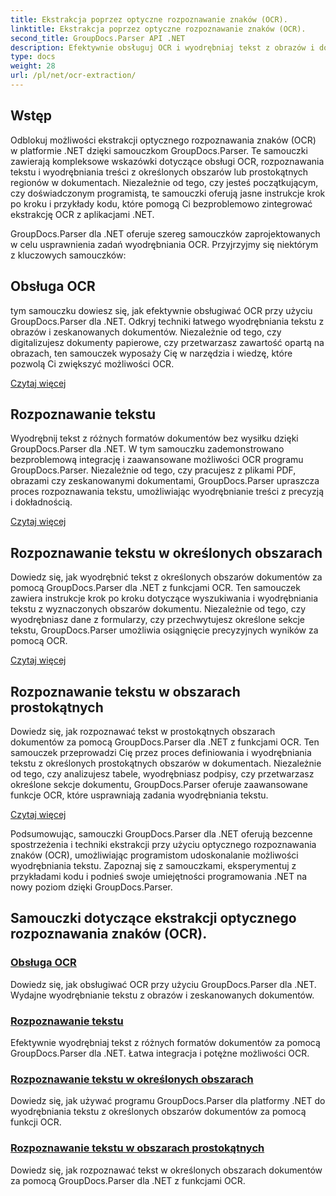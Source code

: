 ```yaml
---
title: Ekstrakcja poprzez optyczne rozpoznawanie znaków (OCR).
linktitle: Ekstrakcja poprzez optyczne rozpoznawanie znaków (OCR).
second_title: GroupDocs.Parser API .NET
description: Efektywnie obsługuj OCR i wyodrębniaj tekst z obrazów i dokumentów za pomocą GroupDocs.Parser dla .NET. Zwiększ swoje możliwości OCR już dziś!
type: docs
weight: 28
url: /pl/net/ocr-extraction/
---
```


## Wstęp

Odblokuj możliwości ekstrakcji optycznego rozpoznawania znaków (OCR) w platformie .NET dzięki samouczkom GroupDocs.Parser. Te samouczki zawierają kompleksowe wskazówki dotyczące obsługi OCR, rozpoznawania tekstu i wyodrębniania treści z określonych obszarów lub prostokątnych regionów w dokumentach. Niezależnie od tego, czy jesteś początkującym, czy doświadczonym programistą, te samouczki oferują jasne instrukcje krok po kroku i przykłady kodu, które pomogą Ci bezproblemowo zintegrować ekstrakcję OCR z aplikacjami .NET.

GroupDocs.Parser dla .NET oferuje szereg samouczków zaprojektowanych w celu usprawnienia zadań wyodrębniania OCR. Przyjrzyjmy się niektórym z kluczowych samouczków:

## Obsługa OCR
tym samouczku dowiesz się, jak efektywnie obsługiwać OCR przy użyciu GroupDocs.Parser dla .NET. Odkryj techniki łatwego wyodrębniania tekstu z obrazów i zeskanowanych dokumentów. Niezależnie od tego, czy digitalizujesz dokumenty papierowe, czy przetwarzasz zawartość opartą na obrazach, ten samouczek wyposaży Cię w narzędzia i wiedzę, które pozwolą Ci zwiększyć możliwości OCR.

[Czytaj więcej](./handling-ocr/)

## Rozpoznawanie tekstu
Wyodrębnij tekst z różnych formatów dokumentów bez wysiłku dzięki GroupDocs.Parser dla .NET. W tym samouczku zademonstrowano bezproblemową integrację i zaawansowane możliwości OCR programu GroupDocs.Parser. Niezależnie od tego, czy pracujesz z plikami PDF, obrazami czy zeskanowanymi dokumentami, GroupDocs.Parser upraszcza proces rozpoznawania tekstu, umożliwiając wyodrębnianie treści z precyzją i dokładnością.

[Czytaj więcej](./recognizing-text/)

## Rozpoznawanie tekstu w określonych obszarach
Dowiedz się, jak wyodrębnić tekst z określonych obszarów dokumentów za pomocą GroupDocs.Parser dla .NET z funkcjami OCR. Ten samouczek zawiera instrukcje krok po kroku dotyczące wyszukiwania i wyodrębniania tekstu z wyznaczonych obszarów dokumentu. Niezależnie od tego, czy wyodrębniasz dane z formularzy, czy przechwytujesz określone sekcje tekstu, GroupDocs.Parser umożliwia osiągnięcie precyzyjnych wyników za pomocą OCR.

[Czytaj więcej](./recognizing-text-in-specific-areas/)

## Rozpoznawanie tekstu w obszarach prostokątnych
Dowiedz się, jak rozpoznawać tekst w prostokątnych obszarach dokumentów za pomocą GroupDocs.Parser dla .NET z funkcjami OCR. Ten samouczek przeprowadzi Cię przez proces definiowania i wyodrębniania tekstu z określonych prostokątnych obszarów w dokumentach. Niezależnie od tego, czy analizujesz tabele, wyodrębniasz podpisy, czy przetwarzasz określone sekcje dokumentu, GroupDocs.Parser oferuje zaawansowane funkcje OCR, które usprawniają zadania wyodrębniania tekstu.

[Czytaj więcej](./recognizing-text-in-rectangular-regions/)

Podsumowując, samouczki GroupDocs.Parser dla .NET oferują bezcenne spostrzeżenia i techniki ekstrakcji przy użyciu optycznego rozpoznawania znaków (OCR), umożliwiając programistom udoskonalanie możliwości wyodrębniania tekstu. Zapoznaj się z samouczkami, eksperymentuj z przykładami kodu i podnieś swoje umiejętności programowania .NET na nowy poziom dzięki GroupDocs.Parser.
## Samouczki dotyczące ekstrakcji optycznego rozpoznawania znaków (OCR).
### [Obsługa OCR](./handling-ocr/)
Dowiedz się, jak obsługiwać OCR przy użyciu GroupDocs.Parser dla .NET. Wydajne wyodrębnianie tekstu z obrazów i zeskanowanych dokumentów.
### [Rozpoznawanie tekstu](./recognizing-text/)
Efektywnie wyodrębniaj tekst z różnych formatów dokumentów za pomocą GroupDocs.Parser dla .NET. Łatwa integracja i potężne możliwości OCR.
### [Rozpoznawanie tekstu w określonych obszarach](./recognizing-text-in-specific-areas/)
Dowiedz się, jak używać programu GroupDocs.Parser dla platformy .NET do wyodrębniania tekstu z określonych obszarów dokumentów za pomocą funkcji OCR.
### [Rozpoznawanie tekstu w obszarach prostokątnych](./recognizing-text-in-rectangular-regions/)
Dowiedz się, jak rozpoznawać tekst w określonych obszarach dokumentów za pomocą GroupDocs.Parser dla .NET z funkcjami OCR.